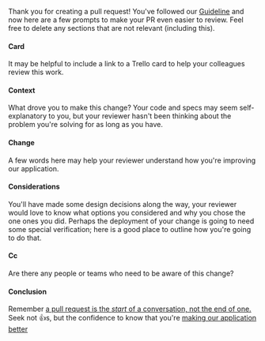 Thank you for creating a pull request! You've followed our
[Guideline](link) and now here are a few prompts to make your PR even easier to review.
Feel free to delete any sections that are not relevant (including this).

#### Card

It may be helpful to include a link to a Trello card to help your colleagues
review this work.

#### Context

What drove you to make this change? Your code and specs may seem
self-explanatory to you, but your reviewer hasn't been thinking about the
problem you're solving for as long as you have. 

#### Change


A few words here may help your reviewer understand how you're improving our
application.

#### Considerations

You'll have made some design decisions along the way, your reviewer would love
to know what options you considered and why you chose the one ones you did.
Perhaps the deployment of your change is going to need some special
verification; here is a good place to outline how you're going to do that.

#### Cc


Are there any people or teams who need to be aware of this change?

#### Conclusion

Remember [a pull request is the *start* of a conversation, not the end of
one.](https://github.com/blog/1124-how-we-use-pull-requests-to-build-github)
Seek not :+1:s, but the confidence to know that you're [making our application
better](link)
